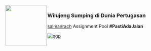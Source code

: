 <img align="left" src="https://cdn.discordapp.com/attachments/1057150235417264178/1108606750577406003/icon_1.png" width=130>

### Wilujeng Sumping di Dunia Pertugasan

[salmanrach](https://instagram.com/salmanrach30) Assignment Pool <b>#PastiAdaJalan</b>

[![pgp](https://img.shields.io/badge/sir-0x4B2023-313131?style=flat&labelColor=A384FA&color=DCF69F)](https://instagram.com/salmanrach30)
